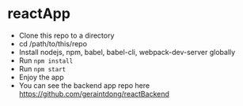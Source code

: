 # reactApp
- Clone this repo to a directory
- cd /path/to/this/repo
- Install nodejs, npm, babel, babel-cli, webpack-dev-server globally
- Run `npm install`
- Run `npm start`
- Enjoy the app
- You can see the backend app repo here https://github.com/geraintdong/reactBackend
